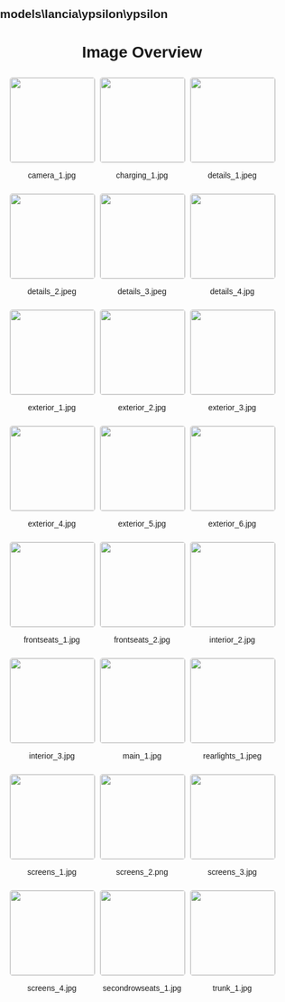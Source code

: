 ## models\lancia\ypsilon\ypsilon
<style>
    body {
        font-family: Arial, sans-serif;
        margin: 0;
        padding: 0;
    }
    .image-gallery {
        display: flex;
        flex-wrap: wrap;
        gap: 10px;
        justify-content: center;
        padding: 10px;
    }
    .image-gallery img {
        width: 150px;
        height: auto;
        border: 1px solid #ddd;
        border-radius: 5px;
    }
    .image-gallery div {
        flex: 1 1 calc(33.333% - 20px); /* Three images per row on large screens */
        max-width: 150px;
        text-align: center;
    }
    @media (max-width: 768px) {
        .image-gallery div {
            flex: 1 1 calc(50% - 20px); /* Two images per row on medium screens */
        }
    }
    @media (max-width: 480px) {
        .image-gallery div {
            flex: 1 1 100%; /* One image per row on small screens */
        }
    }
</style>
<h1 style ="text-align: center;"> Image Overview </h1> <div class="image-gallery">
<div>
<img src="https://media.evkx.net/multimedia/models/lancia/ypsilon/ypsilon/camera_1_st.jpg">
<p>camera_1.jpg</p>
</div>
<div>
<img src="https://media.evkx.net/multimedia/models/lancia/ypsilon/ypsilon/charging_1_st.jpg">
<p>charging_1.jpg</p>
</div>
<div>
<img src="https://media.evkx.net/multimedia/models/lancia/ypsilon/ypsilon/details_1_st.jpeg">
<p>details_1.jpeg</p>
</div>
<div>
<img src="https://media.evkx.net/multimedia/models/lancia/ypsilon/ypsilon/details_2_st.jpeg">
<p>details_2.jpeg</p>
</div>
<div>
<img src="https://media.evkx.net/multimedia/models/lancia/ypsilon/ypsilon/details_3_st.jpeg">
<p>details_3.jpeg</p>
</div>
<div>
<img src="https://media.evkx.net/multimedia/models/lancia/ypsilon/ypsilon/details_4_st.jpg">
<p>details_4.jpg</p>
</div>
<div>
<img src="https://media.evkx.net/multimedia/models/lancia/ypsilon/ypsilon/exterior_1_st.jpg">
<p>exterior_1.jpg</p>
</div>
<div>
<img src="https://media.evkx.net/multimedia/models/lancia/ypsilon/ypsilon/exterior_2_st.jpg">
<p>exterior_2.jpg</p>
</div>
<div>
<img src="https://media.evkx.net/multimedia/models/lancia/ypsilon/ypsilon/exterior_3_st.jpg">
<p>exterior_3.jpg</p>
</div>
<div>
<img src="https://media.evkx.net/multimedia/models/lancia/ypsilon/ypsilon/exterior_4_st.jpg">
<p>exterior_4.jpg</p>
</div>
<div>
<img src="https://media.evkx.net/multimedia/models/lancia/ypsilon/ypsilon/exterior_5_st.jpg">
<p>exterior_5.jpg</p>
</div>
<div>
<img src="https://media.evkx.net/multimedia/models/lancia/ypsilon/ypsilon/exterior_6_st.jpg">
<p>exterior_6.jpg</p>
</div>
<div>
<img src="https://media.evkx.net/multimedia/models/lancia/ypsilon/ypsilon/frontseats_1_st.jpg">
<p>frontseats_1.jpg</p>
</div>
<div>
<img src="https://media.evkx.net/multimedia/models/lancia/ypsilon/ypsilon/frontseats_2_st.jpg">
<p>frontseats_2.jpg</p>
</div>
<div>
<img src="https://media.evkx.net/multimedia/models/lancia/ypsilon/ypsilon/interior_2_st.jpg">
<p>interior_2.jpg</p>
</div>
<div>
<img src="https://media.evkx.net/multimedia/models/lancia/ypsilon/ypsilon/interior_3_st.jpg">
<p>interior_3.jpg</p>
</div>
<div>
<img src="https://media.evkx.net/multimedia/models/lancia/ypsilon/ypsilon/main_1_st.jpg">
<p>main_1.jpg</p>
</div>
<div>
<img src="https://media.evkx.net/multimedia/models/lancia/ypsilon/ypsilon/rearlights_1_st.jpeg">
<p>rearlights_1.jpeg</p>
</div>
<div>
<img src="https://media.evkx.net/multimedia/models/lancia/ypsilon/ypsilon/screens_1_st.jpg">
<p>screens_1.jpg</p>
</div>
<div>
<img src="https://media.evkx.net/multimedia/models/lancia/ypsilon/ypsilon/screens_2_st.png">
<p>screens_2.png</p>
</div>
<div>
<img src="https://media.evkx.net/multimedia/models/lancia/ypsilon/ypsilon/screens_3_st.jpg">
<p>screens_3.jpg</p>
</div>
<div>
<img src="https://media.evkx.net/multimedia/models/lancia/ypsilon/ypsilon/screens_4_st.jpg">
<p>screens_4.jpg</p>
</div>
<div>
<img src="https://media.evkx.net/multimedia/models/lancia/ypsilon/ypsilon/secondrowseats_1_st.jpg">
<p>secondrowseats_1.jpg</p>
</div>
<div>
<img src="https://media.evkx.net/multimedia/models/lancia/ypsilon/ypsilon/trunk_1_st.jpg">
<p>trunk_1.jpg</p>
</div>
</div>
